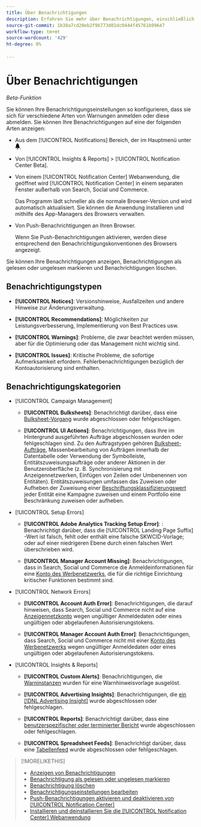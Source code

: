 ```yaml
---
title: Über Benachrichtigungen
description: Erfahren Sie mehr über Benachrichtigungen, einschließlich der verschiedenen Typen und Kategorien.
source-git-commit: 1b38a7cd20eb2f9b773d01dc0444f45761b99647
workflow-type: tm+mt
source-wordcount: '429'
ht-degree: 0%

---
```


# Über Benachrichtigungen

*Beta-Funktion*

Sie können Ihre Benachrichtigungseinstellungen so konfigurieren, dass sie sich für verschiedene Arten von Warnungen anmelden oder diese abmelden. Sie können Ihre Benachrichtigungen auf eine der folgenden Arten anzeigen:

* Aus dem [!UICONTROL Notifications] Bereich, der im Hauptmenü unter ![Benachrichtigungen](/help/search-social-commerce/assets/notifications-panel.png "Benachrichtigungen").

* Von [!UICONTROL Insights & Reports] > [!UICONTROL Notification Center Beta].

* Von einem [!UICONTROL Notification Center] Webanwendung, die geöffnet wird [!UICONTROL Notification Center] in einem separaten Fenster außerhalb von Search, Social und Commerce.

  Das Programm lädt schneller als die normale Browser-Version und wird automatisch aktualisiert. Sie können die Anwendung installieren und mithilfe des App-Managers des Browsers verwalten.

* Von Push-Benachrichtigungen an Ihren Browser.

  Wenn Sie Push-Benachrichtigungen aktivieren, werden diese entsprechend den Benachrichtigungskonventionen des Browsers angezeigt.

Sie können Ihre Benachrichtigungen anzeigen, Benachrichtigungen als gelesen oder ungelesen markieren und Benachrichtigungen löschen.

## Benachrichtigungstypen

* **[!UICONTROL Notices]**: Versionshinweise, Ausfallzeiten und andere Hinweise zur Änderungsverwaltung.

* **[!UICONTROL Recommendations]**: Möglichkeiten zur Leistungsverbesserung, Implementierung von Best Practices usw.

* **[!UICONTROL Warnings]**: Probleme, die zwar beachtet werden müssen, aber für die Optimierung oder das Management nicht wichtig sind.

* **[!UICONTROL Issues]**: Kritische Probleme, die sofortige Aufmerksamkeit erfordern. Fehlerbenachrichtigungen bezüglich der Kontoautorisierung sind enthalten.

## Benachrichtigungskategorien

* [!UICONTROL Campaign Management]

   * **[!UICONTROL Bulksheets]**: Benachrichtigt darüber, dass eine [Bulksheet-Vorgang](/help/search-social-commerce/campaign-management/bulksheets/bulksheet-about.md) wurde abgeschlossen oder fehlgeschlagen.

   * **[!UICONTROL UI Actions]**: Benachrichtigungen, dass Ihre im Hintergrund ausgeführten Aufträge abgeschlossen wurden oder fehlgeschlagen sind. Zu den Auftragstypen gehören [Bulksheet-Aufträge](/help/search-social-commerce/campaign-management/bulksheets/bulksheet-about.md), Massenbearbeitung von Aufträgen innerhalb der Datentabelle oder Verwendung der Symbolleiste, Entitätszuweisungsaufträge oder anderer Aktionen in der Benutzeroberfläche (z. B. Synchronisierung mit Anzeigennetzwerken, Einfügen von Zeilen oder Umbenennen von Entitäten). Entitätszuweisungen umfassen das Zuweisen oder Aufheben der Zuweisung einer [Beschriftungsklassifizierungswert](/help/search-social-commerce/campaign-management/label-classifications/classification-about.md) jeder Entität eine Kampagne zuweisen und einem Portfolio eine Beschränkung zuweisen oder aufheben.<!--Link "constraint" to constraint-about.md if that file is ever public -->

* [!UICONTROL Setup Errors]

   * **[!UICONTROL Adobe Analytics Tracking Setup Error]**: : Benachrichtigt darüber, dass die [!UICONTROL Landing Page Suffix] -Wert ist falsch, fehlt oder enthält eine falsche SKWCID-Vorlage; oder auf einer niedrigeren Ebene durch einen falschen Wert überschrieben wird.

   * **[!UICONTROL Manager Account Missing]**: Benachrichtigungen, dass in Search, Social und Commerce die Anmeldeinformationen für eine [Konto des Werbenetzwerks](/help/search-social-commerce/admin/manager-accounts.md), die für die richtige Einrichtung kritischer Funktionen bestimmt sind.

* [!UICONTROL Network Errors]

   * **[!UICONTROL Account Auth Error]**: Benachrichtigungen, die darauf hinweisen, dass Search, Social und Commerce nicht auf eine [Anzeigennetzkonto](/help/search-social-commerce/campaign-management/accounts/ad-network-account-about.md) wegen ungültiger Anmeldedaten oder eines ungültigen oder abgelaufenen Autorisierungstokens.

   * **[!UICONTROL Manager Account Auth Error]**: Benachrichtigungen, dass Search, Social und Commerce nicht mit einer [Konto des Werbenetzwerks](/help/search-social-commerce/admin/manager-accounts.md) wegen ungültiger Anmeldedaten oder eines ungültigen oder abgelaufenen Autorisierungstokens.

* [!UICONTROL Insights & Reports]

   * **[!UICONTROL Custom Alerts]**: Benachrichtigungen, die [Warninstanzen](/help/search-social-commerce/alerts/alert-about.md) wurden für eine Warnhinweisvorlage ausgelöst.

   * **[!UICONTROL Advertising Insights]**: Benachrichtigungen, die [ein [!DNL Advertising Insight]](/help/search-social-commerce/advertising-insights/insight-about.md) wurde abgeschlossen oder fehlgeschlagen.

   * **[!UICONTROL Reports]**: Benachrichtigt darüber, dass eine [benutzerspezifischer oder terminierter Bericht](/help/search-social-commerce/reports/report-about.md) wurde abgeschlossen oder fehlgeschlagen.

   * **[!UICONTROL Spreadsheet Feeds]**: Benachrichtigt darüber, dass eine [Tabellenfeed](/help/search-social-commerce/reports/automation/spreadsheet-feeds/spreadsheet-feed-about.md) wurde abgeschlossen oder fehlgeschlagen.

>[!MORELIKETHIS]
>
>* [Anzeigen von Benachrichtigungen](notification-view.md)
>* [Benachrichtigung als gelesen oder ungelesen markieren](notification-mark-read-unread.md)
>* [Benachrichtigung löschen](notification-delete.md)
>* [Benachrichtigungseinstellungen bearbeiten](notification-edit.md)
>* [Push-Benachrichtigungen aktivieren und deaktivieren von [!UICONTROL Notification Center]](notifications-push-enable-disable.md)
>* [Installieren und deinstallieren Sie die [!UICONTROL Notification Center] Webanwendung](notification-app-install-uninstall.md)
